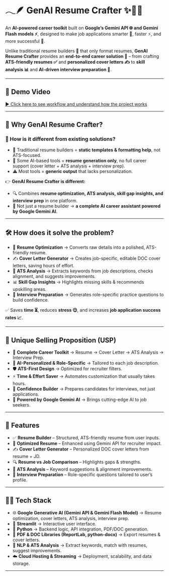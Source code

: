 # 𓂃🪶 GenAI Resume Crafter ✨💼🤖

An **AI-powered career toolkit** built on **Google’s Gemini API 🌐 and Gemini Flash models ⚡**, designed to make job applications smarter 🧠, faster ⚡, and more successful 🎯.  

Unlike traditional resume builders 📄 that only format resumes, **GenAI Resume Crafter** provides an **end-to-end career solution 🚀** – from crafting **ATS-friendly resumes ✅** and **personalized cover letters ✍️** to **skill analysis 📊** and **AI-driven interview preparation 🎤**.  

---


## 🎥 Demo Video
[▶ Click here to see workflow and understand how the project works](https://www.youtube.com/watch?v=oEbq2WVxmVk)


---

## 🚀 Why GenAI Resume Crafter?

### 🔹 How is it different from existing solutions?  
- 📄 Traditional resume builders = **static templates & formatting help**, not ATS-focused.  
- 🤖 Some AI-based tools = **resume generation only**, no full career support (cover letter + ATS analysis + interview prep).  
- ⚠️ Most tools = **generic output** that lacks personalization.  

👉 **GenAI Resume Crafter is different:**  
- 🔍 Combines **resume optimization, ATS analysis, skill gap insights, and interview prep** in one platform.  
- 🌟 Not just a resume builder → **a complete AI career assistant powered by Google Gemini AI**.  

---

## 🛠 How does it solve the problem?

- 📝 **Resume Optimization** → Converts raw details into a polished, ATS-friendly resume.  
- ✍️ **Cover Letter Generator** → Creates job-specific, editable DOC cover letters, saving hours of effort.  
- 🔑 **ATS Analysis** → Extracts keywords from job descriptions, checks alignment, and suggests improvements.  
- 📊 **Skill Gap Insights** → Highlights missing skills & recommends upskilling areas.  
- 🎤 **Interview Preparation** → Generates role-specific practice questions to build confidence.  

✅ Saves **time ⏳**, reduces **stress 😌**, and increases **job application success rates 📈**.  

---

## 🌟 Unique Selling Proposition (USP)

- 🧰 **Complete Career Toolkit** → Resume → Cover Letter → ATS Analysis → Interview Prep.  
- 🎯 **AI-Personalized & Role-Specific** → Tailored to each job description.  
- 🛡 **ATS-First Design** → Optimized for recruiter filters.  
- ⚡ **Time & Effort Saver** → Automates customization that usually takes hours.  
- 💪 **Confidence Builder** → Prepares candidates for interviews, not just applications.  
- 🤖 **Powered by Google Gemini AI** → Brings cutting-edge AI to job seekers.  

---

## 📌 Features

- ✅ **Resume Builder** – Structured, ATS-friendly resume from user inputs.  
- 🚀 **Optimized Resume** – Enhanced using Gemini API for recruiter impact.  
- ✍️ **Cover Letter Generator** – Personalized DOC cover letters from resume + JD.  
- 🔍 **Resume vs Job Comparison** – Highlights gaps & strengths.  
- 🔑 **ATS Analysis** – Keyword suggestions & alignment improvements.  
- 🎤 **Interview Preparation** – Role-specific questions tailored to user’s profile.  

---

## 🧑‍💻 Tech Stack

- 🌐 **Google Generative AI (Gemini API & Gemini Flash Model)** → Resume optimization, cover letters, ATS analysis, interview prep.  
- 🎨 **Streamlit** → Interactive user interface.  
- 🐍 **Python** → Backend logic, API integration, PDF/DOC generation.  
- 📄 **PDF & DOC Libraries (ReportLab, python-docx)** → Export resumes & cover letters.  
- 🧠 **NLP & ATS Analysis** → Extract keywords, match with resumes, suggest improvements.  
- ☁️ **Cloud Hosting & Streaming** → Deployment, scalability, and data storage.  

---
